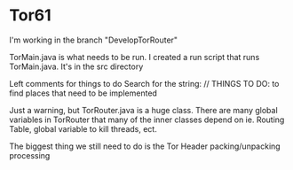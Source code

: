# Tor61
I'm working in the branch "DevelopTorRouter"

TorMain.java is what needs to be run.
I created a run script that runs TorMain.java. It's in the src directory

Left comments for things to do
Search for the string:
// THINGS TO DO:
to find places that need to be implemented

Just a warning, but TorRouter.java is a huge class.
There are many global variables in TorRouter that many of the inner classes depend on
ie. Routing Table, global variable to kill threads, ect.

The biggest thing we still need to do is the Tor Header packing/unpacking processing

